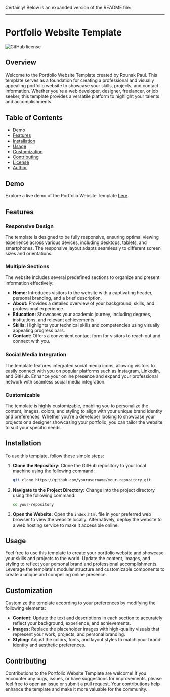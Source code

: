 Certainly! Below is an expanded version of the README file:

---

# Portfolio Website Template

![GitHub license](https://img.shields.io/badge/license-MIT-blue.svg)

## Overview

Welcome to the Portfolio Website Template created by Rounak Paul. This template serves as a foundation for creating a professional and visually appealing portfolio website to showcase your skills, projects, and contact information. Whether you're a web developer, designer, freelancer, or job seeker, this template provides a versatile platform to highlight your talents and accomplishments.

## Table of Contents

- [Demo](#demo)
- [Features](#features)
- [Installation](#installation)
- [Usage](#usage)
- [Customization](#customization)
- [Contributing](#contributing)
- [License](#license)
- [Author](#author)

## Demo

Explore a live demo of the Portfolio Website Template [here](#).

## Features

### Responsive Design

The template is designed to be fully responsive, ensuring optimal viewing experience across various devices, including desktops, tablets, and smartphones. The responsive layout adapts seamlessly to different screen sizes and orientations.

### Multiple Sections

The website includes several predefined sections to organize and present information effectively:

- **Home:** Introduces visitors to the website with a captivating header, personal branding, and a brief description.
- **About:** Provides a detailed overview of your background, skills, and professional experience.
- **Education:** Showcases your academic journey, including degrees, institutions, and relevant achievements.
- **Skills:** Highlights your technical skills and competencies using visually appealing progress bars.
- **Contact:** Offers a convenient contact form for visitors to reach out and connect with you.

### Social Media Integration

The template features integrated social media icons, allowing visitors to easily connect with you on popular platforms such as Instagram, LinkedIn, and GitHub. Enhance your online presence and expand your professional network with seamless social media integration.

### Customizable

The template is highly customizable, enabling you to personalize the content, images, colors, and styling to align with your unique brand identity and preferences. Whether you're a developer looking to showcase your projects or a designer showcasing your portfolio, you can tailor the website to suit your specific needs.

## Installation

To use this template, follow these simple steps:

1. **Clone the Repository:** Clone the GitHub repository to your local machine using the following command:

   ```bash
   git clone https://github.com/yourusername/your-repository.git
   ```

2. **Navigate to the Project Directory:** Change into the project directory using the following command:

   ```bash
   cd your-repository
   ```

3. **Open the Website:** Open the `index.html` file in your preferred web browser to view the website locally. Alternatively, deploy the website to a web hosting service to make it accessible online.

## Usage

Feel free to use this template to create your portfolio website and showcase your skills and projects to the world. Update the content, images, and styling to reflect your personal brand and professional accomplishments. Leverage the template's modular structure and customizable components to create a unique and compelling online presence.

## Customization

Customize the template according to your preferences by modifying the following elements:

- **Content:** Update the text and descriptions in each section to accurately reflect your background, experience, and achievements.
- **Images:** Replace the placeholder images with high-quality visuals that represent your work, projects, and personal branding.
- **Styling:** Adjust the colors, fonts, and layout styles to match your brand identity and aesthetic preferences.

## Contributing

Contributions to the Portfolio Website Template are welcome! If you encounter any bugs, issues, or have suggestions for improvements, please feel free to open an issue or submit a pull request. Your contributions help enhance the template and make it more valuable for the community.


